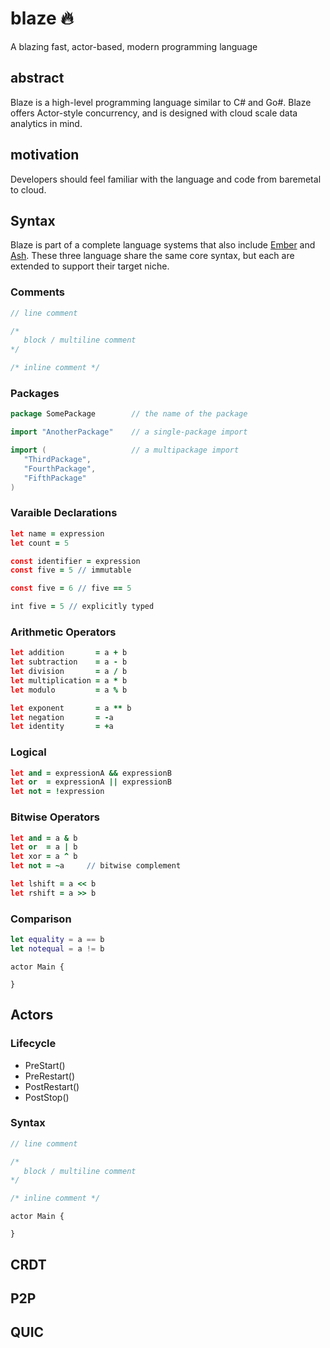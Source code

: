 # blaze 🔥
A blazing fast, actor-based, modern programming language

## abstract

Blaze is a high-level programming language similar to C# and Go#. Blaze offers Actor-style concurrency, and is designed with cloud scale data analytics in mind. 

## motivation

Developers should feel familiar with the language and code from baremetal to cloud.

## Syntax

Blaze is part of a complete language systems that also include [Ember](https://github.com/sckelemen/ember) and [Ash](https://github.com/sckelemen/ash). These three language share the same core syntax, but each are extended to support their target niche.

### Comments
```Go
// line comment

/* 
   block / multiline comment 
*/

/* inline comment */
```

### Packages
```Go
package SomePackage        // the name of the package

import "AnotherPackage"    // a single-package import 

import (                   // a multipackage import
   "ThirdPackage",
   "FourthPackage",
   "FifthPackage" 
)
```

### Varaible Declarations
```coffee
let name = expression
let count = 5

const identifier = expression
const five = 5 // immutable

const five = 6 // five == 5

int five = 5 // explicitly typed
```

### Arithmetic Operators
```coffee
let addition       = a + b
let subtraction    = a - b
let division       = a / b
let multiplication = a * b
let modulo         = a % b

let exponent       = a ** b
let negation       = -a 
let identity       = +a
```

### Logical
```coffee
let and = expressionA && expressionB
let or  = expressionA || expressionB
let not = !expression
```

### Bitwise Operators
```coffee
let and = a & b
let or  = a | b
let xor = a ^ b
let not = ~a     // bitwise complement

let lshift = a << b
let rshift = a >> b
```

### Comparison
```swift
let equality = a == b
let notequal = a != b
```

```pony 
actor Main {
  
}

```



## Actors

### Lifecycle
- PreStart()
- PreRestart()
- PostRestart()
- PostStop()

### Syntax 
```Go
// line comment

/* 
   block / multiline comment 
*/

/* inline comment */
```

```pony 
actor Main {
  
}

```


## CRDT


## P2P

## QUIC
